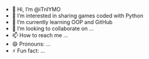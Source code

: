 - 👋 Hi, I’m @iTnIYMO
- 👀 I’m interested in sharing games coded with Python
- 🌱 I’m currently learning OOP and GitHub
- 💞️ I’m looking to collaborate on ...
- 📫 How to reach me ...
- 😄 Pronouns: ...
- ⚡ Fun fact: ...

<!---
iTnIYMO/iTnIYMO is a ✨ special ✨ repository because its `README.md` (this file) appears on your GitHub profile.
You can click the Preview link to take a look at your changes.
--->
